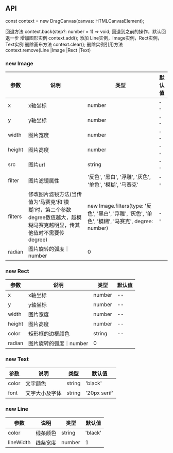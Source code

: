 ## API

const context = new DragCanvas(canvas: HTMLCanvasElement);

回退方法 context.back(step?: number = 1) => void; 回退到之前的操作，默认回退一步
增加图形实例 context.add(); 添加 Line实例，Image实例，Rect实例， Text实例
删除画布方法 context.clear();
删除实例引用方法 context.remove(Line |Image |Rect |Text)



### new Image
| 参数 | 说明 | 类型 | 默认值 |
| --- | --- | --- | ---    |
|x|x轴坐标|number|--|
|y|y轴坐标|number|--|
|width|图片宽度|number|--|
|height|图片高度|number|--|
|src|图片url| string|--|
|filter|图片滤镜属性|'反色', '黑白', '浮雕', '灰色', '单色', '模糊', '马赛克'|--|
|filters|修改图片滤镜方法(当传值为'马赛克'和'模糊'时，第二个参数degree数值越大，越模糊马赛克越明显，传其他值时不需要传degree)| new Image.filters(type: '反色', '黑白', '浮雕', '灰色', '单色', '模糊', '马赛克', degree: number)| --|
|radian|图片旋转的弧度｜number|0|

### new Rect
| 参数 | 说明 | 类型 | 默认值 |
| --- | --- | --- | ---    |
|x|x轴坐标|number|--|
|y|y轴坐标|number|--|
|width|图片宽度|number|--|
|height|图片高度|number|--|
|color|矩形框的边框颜色|string|--|
|radian|图片旋转的弧度｜number|0|

### new Text
| 参数 | 说明 | 类型 | 默认值 |
| --- | --- | --- | ---    |
|color|文字颜色|string|'black'|
|font|文字大小及字体|string|'20px serif'|

### new Line
| 参数 | 说明 | 类型 | 默认值 |
| --- | --- | --- | ---    |
|color|线条颜色|string|'black'|
|lineWidth|线条宽度| number|1|


